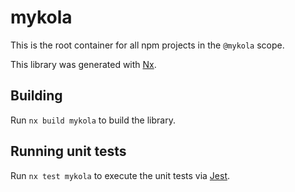 # mykola

This is the root container for all npm projects in the `@mykola` scope.

This library was generated with [Nx](https://nx.dev).

## Building

Run `nx build mykola` to build the library.

## Running unit tests

Run `nx test mykola` to execute the unit tests via [Jest](https://jestjs.io).
